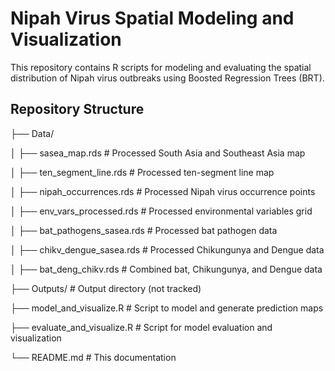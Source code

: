 # Nipah Virus Spatial Modeling and Visualization

This repository contains R scripts for modeling and evaluating the spatial distribution of Nipah virus outbreaks using Boosted Regression Trees (BRT).

## Repository Structure
├── Data/

│   ├── sasea_map.rds              # Processed South Asia and Southeast Asia map

│   ├── ten_segment_line.rds       # Processed ten-segment line map

│   ├── nipah_occurrences.rds      # Processed Nipah virus occurrence points

│   ├── env_vars_processed.rds     # Processed environmental variables grid

│   ├── bat_pathogens_sasea.rds    # Processed bat pathogen data

│   ├── chikv_dengue_sasea.rds     # Processed Chikungunya and Dengue data

│   ├── bat_deng_chikv.rds         # Combined bat, Chikungunya, and Dengue data

├── Outputs/                       # Output directory (not tracked)

├── model_and_visualize.R          # Script to model and generate prediction maps

├── evaluate_and_visualize.R       # Script for model evaluation and visualization

└── README.md                      # This documentation
